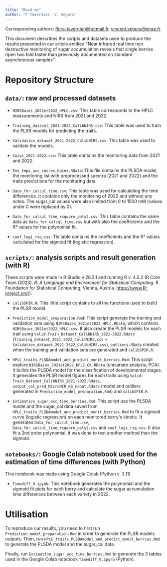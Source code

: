 ```yaml
---
title: "Read me"
author: "F Tavernier, V. Segura"
---
```


Corresponding authors: <flora-tavernier@hotmail.fr>, <vincent.segura@inrae.fr>

This document describes the scripts and datasets used to produce the results presented in our article entitled "Near infrared real time non destructive monitoring of sugar accumulation reveals that single berries ripen two fold faster than previously documented on standard asynchronous samples".

# Repository Structure
## `data/`: raw and processed datasets
- `NIRSBaies_2021et2022_HPLC.csv`: This table corresponds to the HPLC measurements and NIRS from 2021 and 2022.

- `Training_dataset_2021-2022_CalibNIRS.csv`: This table was used to train the PLSR models for predicting the traits.

- `Validation_dataset_2021-2022_CalibNIRS.csv`: This table was used to validate the models.

- `Suivi_2021-2022.csv`: This table contains the monitoring data from 2021 and 2022.

- `Env_tmps_acc_sucres_baies.RData`: This file contains the PLSDA model, the monitoring list with preprocessed spectra (2021 and 2022) and the traits predictions for the monitoring data.

- `Data_for_calcul_time.csv`: This table was used for calculating the time differences. It contains only the monitoring of 2022 and without any notes. The sugar_cal values were also limited from 0 to 1500 mM (values under 0 were replaced by 0).

- `Data_for_calcul_time_rsquare_poly2.csv`: This table contains the same data as `Data_for_calcul_time.csv` but with also the coefficients and the R² values for the polynomial fit.

- `coef_logi_rsq.csv`: Tis table contains the coefficients and the R² values calculated for the sigmoid fit (logistic regression).

## `scripts/`: analysis scripts and result generation (with R)
These scripts were made in R Studio v 28.3.1 and running R v. 4.3.2 (R Core Team (2023). _R: A Language and Environment for Statistical Computing_. R Foundation for Statistical Computing, Vienna, Austria. <https://www.R-project.org/>).

- `calibSPIR.R`: This little script contains to all the functions used to build the PLSR model.

- `Prediction_model_preparation.Rmd`: This script generate the training and validation sets using `NIRSBaies_2021et2022_HPLC.RData`, which contains `NIRSBaies_2021et2022_HPLC.csv`. It also create the PLSR models for each trait using `Valid-Train_Dataset_CalibNIRS_2021-2022.Rdata` (`Training_dataset_2021-2022_CalibNIRS.csv` + `Validation_dataset_2021-2022_CalibNIRS.csv`), `outliers.RData` created when the training and validation sets are generated and `calibSPIR.R`.

- `HPLC_traits_PLSDAmodel_and_predict_monit_berries.Rmd`: This script explore `NIRSBaies_2021et2022_HPLC_OK.RData` (univariate analysis, PCA). It builds the PLSDA model for the classification of developmental stages. It generates the PLSR model figures for each traits using `Valid-Train_Dataset_CalibNIRS_2021-2022.Rdata`, `output_cal_pred_MicroNIR_KS_noout.Rdata` (model and outliers generated in `Prediction_model_preparation.Rmd`) and `calibSPIR.R`.

- `Estimation_sugar_acc_time_berries.Rmd`: This script use the PLSDA model and the sugar_cal data saved from `HPLC_traits_PLSDAmodel_and_predict_monit_berries.Rmd` to fit a sigmoid curve (logistic regression) on each monitored berry's kinetic. It generates `Data_for_calcul_time.csv`, `Data_for_calcul_time_rsquare_poly2.csv` and `coef_logi_rsq.csv`. It also fit a 2nd order polynomial, it was done to test another method than the sigmoid.

## `notebooks/`: Google Colab notebook used for the estimation of time differences (with Python)
This notebook was made using Google Colab (Python v. 3.11)

- `Timediff_9.ipynb`: This notebook generates the polynomial and the sigmoid fit plots for each berry and calculate the sugar accumulation time differences between each variety in 2022.

# Utilisation
To reproduce our results, you need to first run `Prediction_model_preparation.Rmd` in order to generate the PLSR models outputs. 
Then, run `HPLC_traits_PLSDAmodel_and_predict_monit_berries.Rmd` to generate the PLSDA model and the sugar_cal data. 

Finally, run `Estimation_sugar_acc_time_berries.Rmd` to generate the 3 tables used in the Google Colab notebook `Timediff_9.ipynb` (Python).
